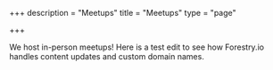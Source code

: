 +++
description = "Meetups"
title = "Meetups"
type = "page"

+++


We host in-person meetups! Here is a test edit to see how Forestry.io handles content updates and custom domain names.